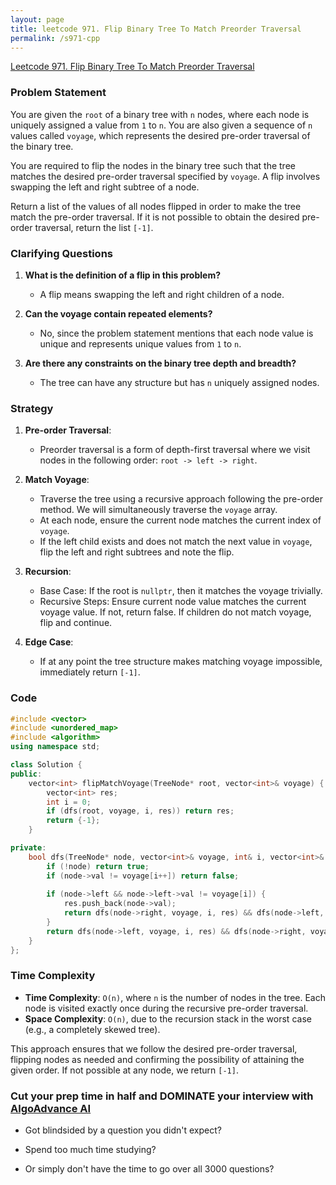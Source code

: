 ```yaml
---
layout: page
title: leetcode 971. Flip Binary Tree To Match Preorder Traversal
permalink: /s971-cpp
---
```

[Leetcode 971. Flip Binary Tree To Match Preorder Traversal](https://algoadvance.github.io/algoadvance/l971)
### Problem Statement

You are given the `root` of a binary tree with `n` nodes, where each node is uniquely assigned a value from `1` to `n`. You are also given a sequence of `n` values called `voyage`, which represents the desired pre-order traversal of the binary tree. 

You are required to flip the nodes in the binary tree such that the tree matches the desired pre-order traversal specified by `voyage`. A flip involves swapping the left and right subtree of a node. 

Return a list of the values of all nodes flipped in order to make the tree match the pre-order traversal. If it is not possible to obtain the desired pre-order traversal, return the list `[-1]`.

### Clarifying Questions

1. **What is the definition of a flip in this problem?**
   - A flip means swapping the left and right children of a node.
   
2. **Can the voyage contain repeated elements?**
   - No, since the problem statement mentions that each node value is unique and represents unique values from `1` to `n`.

3. **Are there any constraints on the binary tree depth and breadth?**
   - The tree can have any structure but has `n` uniquely assigned nodes.

### Strategy

1. **Pre-order Traversal**:
    - Preorder traversal is a form of depth-first traversal where we visit nodes in the following order: `root -> left -> right`.

2. **Match Voyage**:
    - Traverse the tree using a recursive approach following the pre-order method. We will simultaneously traverse the `voyage` array.
    - At each node, ensure the current node matches the current index of `voyage`.
    - If the left child exists and does not match the next value in `voyage`, flip the left and right subtrees and note the flip.
    
3. **Recursion**:
    - Base Case: If the root is `nullptr`, then it matches the voyage trivially.
    - Recursive Steps: Ensure current node value matches the current voyage value. If not, return false. If children do not match voyage, flip and continue.

4. **Edge Case**:
    - If at any point the tree structure makes matching voyage impossible, immediately return `[-1]`.

### Code

```cpp
#include <vector>
#include <unordered_map>
#include <algorithm>
using namespace std;

class Solution {
public:
    vector<int> flipMatchVoyage(TreeNode* root, vector<int>& voyage) {
        vector<int> res;
        int i = 0;
        if (dfs(root, voyage, i, res)) return res;
        return {-1};
    }

private:
    bool dfs(TreeNode* node, vector<int>& voyage, int& i, vector<int>& res) {
        if (!node) return true;
        if (node->val != voyage[i++]) return false;
        
        if (node->left && node->left->val != voyage[i]) {
            res.push_back(node->val);
            return dfs(node->right, voyage, i, res) && dfs(node->left, voyage, i, res);
        }
        return dfs(node->left, voyage, i, res) && dfs(node->right, voyage, i, res);
    }
};
```

### Time Complexity

- **Time Complexity**: `O(n)`, where `n` is the number of nodes in the tree. Each node is visited exactly once during the recursive pre-order traversal.
- **Space Complexity**: `O(n)`, due to the recursion stack in the worst case (e.g., a completely skewed tree).

This approach ensures that we follow the desired pre-order traversal, flipping nodes as needed and confirming the possibility of attaining the given order. If not possible at any node, we return `[-1]`.


### Cut your prep time in half and DOMINATE your interview with [AlgoAdvance AI](https://algoAdvance.com)

- Got blindsided by a question you didn't expect?

- Spend too much time studying?

- Or simply don't have the time to go over all 3000 questions?

